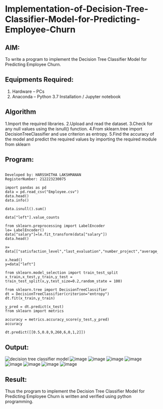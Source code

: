 # Implementation-of-Decision-Tree-Classifier-Model-for-Predicting-Employee-Churn

## AIM:
To write a program to implement the Decision Tree Classifier Model for Predicting Employee Churn.

## Equipments Required:
1. Hardware – PCs
2. Anaconda – Python 3.7 Installation / Jupyter notebook

## Algorithm
1.Import the required libraries.
2.Upload and read the dataset.
3.Check for any null values using the isnull() function.
4.From sklearn.tree import DecisionTreeClassifier and use criterion as entropy.
5.Find the accuracy of the model and predict the required values by importing the required module from sklearn

## Program:
```

Developed by: HARSSHITHA LAKSHMANAN
RegisterNumber: 212223230075

import pandas as pd
data = pd.read_csv("Employee.csv")
data.head()
data.info()

data.isnull().sum()

data["left"].value_counts

from sklearn.preprocessing import LabelEncoder
le= LabelEncoder()
data["salary"]=le.fit_transform(data["salary"])
data.head()

x= data[["satisfaction_level","last_evaluation","number_project","average_montly_hours","time_spend_company","Work_accident","promotion_last_5years","salary"]]

x.head()
y=data["left"]

from sklearn.model_selection import train_test_split
x_train,x_test,y_train,y_test = train_test_split(x,y,test_size=0.2,random_state = 100)

from sklearn.tree import DecisionTreeClassifier
dt = DecisionTreeClassifier(criterion="entropy")
dt.fit(x_train,y_train)

y_pred = dt.predict(x_test)
from sklearn import metrics

accuracy = metrics.accuracy_score(y_test,y_pred)
accuracy

dt.predict([[0.5,0.8,9,260,6,0,1,2]])
```

## Output:
![decision tree classifier model](sam.png)
![image](https://github.com/harshulaxman/Implementation-of-Decision-Tree-Classifier-Model-for-Predicting-Employee-Churn/assets/145686689/5a9e8613-caf1-43fe-9ceb-76a3f6343bec)
![image](https://github.com/harshulaxman/Implementation-of-Decision-Tree-Classifier-Model-for-Predicting-Employee-Churn/assets/145686689/c46d8cb2-5c6b-4f6a-a952-2918112401b6)
![image](https://github.com/harshulaxman/Implementation-of-Decision-Tree-Classifier-Model-for-Predicting-Employee-Churn/assets/145686689/d43016c4-78af-473b-a03b-2d1174233fec)
![image](https://github.com/harshulaxman/Implementation-of-Decision-Tree-Classifier-Model-for-Predicting-Employee-Churn/assets/145686689/a0d5ba62-bf62-496f-b386-e511a5c33706)
![image](https://github.com/harshulaxman/Implementation-of-Decision-Tree-Classifier-Model-for-Predicting-Employee-Churn/assets/145686689/c09d06b7-9c7c-401b-a462-d09ec5e747ff)
![image](https://github.com/harshulaxman/Implementation-of-Decision-Tree-Classifier-Model-for-Predicting-Employee-Churn/assets/145686689/015c1bc9-bff4-489e-ab5c-ce6ebefcf953)
![image](https://github.com/harshulaxman/Implementation-of-Decision-Tree-Classifier-Model-for-Predicting-Employee-Churn/assets/145686689/5265c773-ae3c-4f42-b8a0-c0e97fe932dc)
![image](https://github.com/harshulaxman/Implementation-of-Decision-Tree-Classifier-Model-for-Predicting-Employee-Churn/assets/145686689/8cde484a-9981-4b17-b2e9-9e1adf65cb80)


## Result:
Thus the program to implement the  Decision Tree Classifier Model for Predicting Employee Churn is written and verified using python programming.
